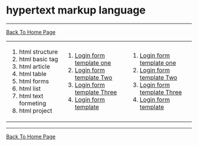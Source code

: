 # hypertext markup language 
<hr>
<a href="https://punitkatiyar.github.io/">Back To Home Page</a>
<table width="100%">
  <tr>
    <td>  
       <ol>
          <li>html structure</li>
          <li>html basic tag</li>
          <li>html article</li>
          <li>html table</li>
          <li>html forms</li>
          <li>html list</li>
          <li>html text formeting</li>
         <li>html project</li> 
      </ol>    
    </td>
    <td>
    <ol>
  <li><a href="login.html">Login form template one</a></li>
  <li><a href="login1.html">Login form template Two</a></li>
  <li><a href="login2.html">Login form template Three</a></li>
  <li><a href="">Login form template</a></li>
</ol>
    </td>
    <td>
    <ol>
  <li><a href="login.html">Login form template one</a></li>
  <li><a href="login1.html">Login form template Two</a></li>
  <li><a href="login2.html">Login form template Three</a></li>
  <li><a href="">Login form template</a></li>
</ol>
    </td>
  </tr>
</table>
<hr>
<a href="https://punitkatiyar.github.io/">Back To Home Page</a>
